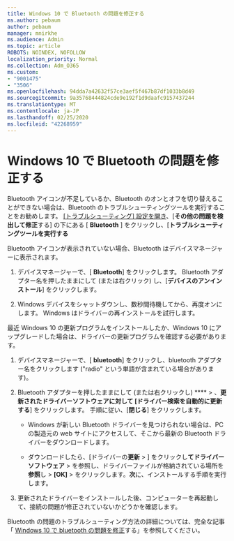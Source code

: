 ```yaml
---
title: Windows 10 で Bluetooth の問題を修正する
ms.author: pebaum
author: pebaum
manager: mnirkhe
ms.audience: Admin
ms.topic: article
ROBOTS: NOINDEX, NOFOLLOW
localization_priority: Normal
ms.collection: Adm_O365
ms.custom:
- "9001475"
- "3506"
ms.openlocfilehash: 94dda7a42632f57ce3aef5f467b87df1033b8d49
ms.sourcegitcommit: 9a35768444824cde9e192f1d9daafc9157437244
ms.translationtype: MT
ms.contentlocale: ja-JP
ms.lasthandoff: 02/25/2020
ms.locfileid: "42268959"
---
```

# <a name="fix-bluetooth-problems-in-windows-10"></a>Windows 10 で Bluetooth の問題を修正する

Bluetooth アイコンが不足しているか、Bluetooth のオンとオフを切り替えることができない場合は、Bluetooth のトラブルシューティングツールを実行することをお勧めします。 [[トラブルシューティング] 設定を開き](ms-settings:troubleshoot)、[**その他の問題を検出して修正**する] の下にある [ **Bluetooth** ] をクリックし、[**トラブルシューティングツールを実行する**

Bluetooth アイコンが表示されていない場合、Bluetooth はデバイスマネージャーに表示されます。

1. デバイスマネージャーで、[ **Bluetooth**] をクリックします。 Bluetooth アダプター名を押したままにして (または右クリック) し、[**デバイスのアンインストール**] をクリックします。

2. Windows デバイスをシャットダウンし、数秒間待機してから、再度オンにします。 Windows はドライバーの再インストールを試行します。

最近 Windows 10 の更新プログラムをインストールしたか、Windows 10 にアップグレードした場合は、ドライバーの更新プログラムを確認する必要があります。

1. デバイスマネージャーで、[ **bluetooth**] をクリックし、bluetooth アダプター名をクリックします ("radio" という単語が含まれている場合があります)。

2. Bluetooth アダプターを押したままにして (または右クリックし) **** > 、**更新されたドライバーソフトウェアに対して [ドライバー検索を自動的に更新する**] をクリックします。 手順に従い、[**閉じる**] をクリックします。

      - Windows が新しい Bluetooth ドライバーを見つけられない場合は、PC の製造元の web サイトにアクセスして、そこから最新の Bluetooth ドライバーをダウンロードします。

    - ダウンロードしたら、[ドライバーの**更新** > ] をクリックし**てドライバーソフトウェア** > を参照し、ドライバーファイルが格納されている場所を**参照**し > **[OK]** > をクリックします。**次**に、インストールする手順を実行します。

3. 更新されたドライバーをインストールした後、コンピューターを再起動して、接続の問題が修正されていないかどうかを確認します。

Bluetooth の問題のトラブルシューティング方法の詳細については、完全な記事「 [Windows 10 で bluetooth の問題を修正](https://support.microsoft.com/help/14169/windows-10-fix-bluetooth-problems)する」を参照してください。
